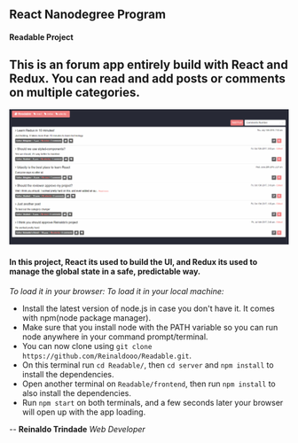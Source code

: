 ## React Nanodegree Program
#### Readable Project

This is an forum app entirely build with **React** and **Redux**.
You can read and add posts or comments on multiple categories.
--
![Example GIF](/Example.gif)
#### In this project, React its used to build the UI, and Redux its used to manage the global state in a safe, predictable way.
*To load it in your browser:*
*To load it in your local machine:*
* Install the latest version of node.js in case you don't have it. It comes with npm(node package manager).
* Make sure that you install node with the PATH variable so you can run node anywhere in your command prompt/terminal.
* You can now clone using `git clone https://github.com/Reinaldooo/Readable.git`.
* On this terminal run `cd Readable/`, then `cd server` and `npm install` to install the dependencies.
* Open another terminal on `Readable/frontend`, then run `npm install` to also install the dependencies.
* Run `npm start` on both terminals, and a few seconds later your browser will open up with the app loading.

--
**Reinaldo Trindade**
*Web Developer*